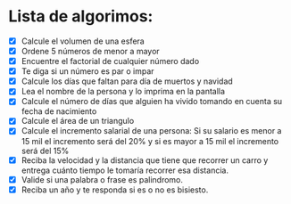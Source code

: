 # Lista de algorimos:

- [x] Calcule el volumen de una esfera
- [x] Ordene 5 números de menor a mayor
- [x] Encuentre el factorial de cualquier número dado
- [x] Te diga si un número es par o impar
- [x] Calcule los días que faltan para día de muertos y navidad
- [x] Lea el nombre de la persona y lo imprima en la pantalla
- [x] Calcule el número de días que alguien ha vivido tomando en cuenta su fecha de nacimiento
- [x] Calcule el área de un triangulo
- [x] Calcule el incremento salarial de una persona: Si su salario es menor a 15 mil el incremento será del 20% y si es mayor a 15 mil el incremento será del 15%
- [x] Reciba la velocidad y la distancia que tiene que recorrer un carro y entrega cuánto tiempo le tomaría recorrer esa distancia.
- [x] Valide si una palabra o frase es palindromo. 
- [x] Reciba un año y te responda si es o no es bisiesto.
